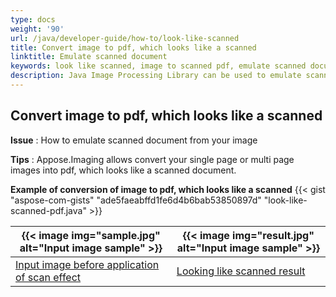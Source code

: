 ```yaml
---
type: docs
weight: '90'
url: /java/developer-guide/how-to/look-like-scanned
title: Convert image to pdf, which looks like a scanned  
linktitle: Emulate scanned document
keywords: look like scanned, image to scanned pdf, emulate scanned document
description: Java Image Processing Library can be used to emulate scanned document from you image(s) as shown in the Java code.
---
```


**Convert image to pdf, which looks like a scanned**
-----------------------------------------

**Issue** : How to emulate scanned document from your image

**Tips** : Appose.Imaging allows convert your single page or multi page images into pdf, which looks like a scanned document.

**Example of conversion of image to pdf, which looks like a scanned**
{{< gist "aspose-com-gists" "ade5faeabffd1fe6d4b6bab53850897d" "look-like-scanned-pdf.java" >}} 

| {{< image img="sample.jpg" alt="Input image sample" >}} | {{< image img="result.jpg" alt="Input image sample" >}} |
| ------------------------------------------------------- | ------------------------------------------------------- |
| [Input image before application of scan effect](sample.djvu)                                            | [Looking like scanned result](sample.pdf)                                          |
